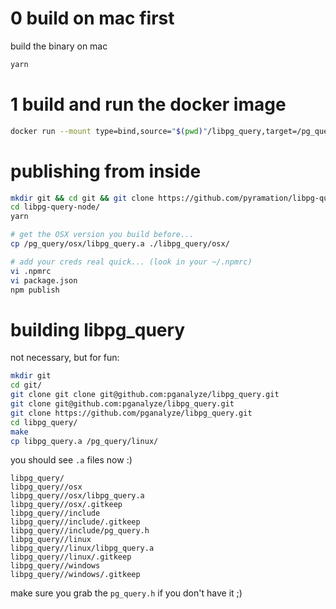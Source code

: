 # 0 build on mac first

build the binary on mac 

```sh
yarn
```

# 1 build and run the docker image

```sh
docker run --mount type=bind,source="$(pwd)"/libpg_query,target=/pg_query --rm -it $(docker build -q --file docker/Dockerfile .)
```

# publishing from inside 

```sh
mkdir git && cd git && git clone https://github.com/pyramation/libpg-query-node
cd libpg-query-node/
yarn

# get the OSX version you build before...
cp /pg_query/osx/libpg_query.a ./libpg_query/osx/

# add your creds real quick... (look in your ~/.npmrc)
vi .npmrc
vi package.json
npm publish
```

# building libpg_query

not necessary, but for fun:

```sh
mkdir git
cd git/
git clone git clone git@github.com:pganalyze/libpg_query.git
git clone git@github.com:pganalyze/libpg_query.git
git clone https://github.com/pganalyze/libpg_query.git
cd libpg_query/
make
cp libpg_query.a /pg_query/linux/
```
 
you should see `.a` files now :)

```
libpg_query/
libpg_query//osx
libpg_query//osx/libpg_query.a
libpg_query//osx/.gitkeep
libpg_query//include
libpg_query//include/.gitkeep
libpg_query//include/pg_query.h
libpg_query//linux
libpg_query//linux/libpg_query.a
libpg_query//linux/.gitkeep
libpg_query//windows
libpg_query//windows/.gitkeep
```

make sure you grab the `pg_query.h` if you don't have it ;)
